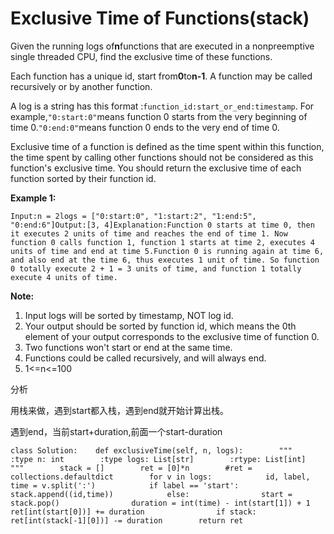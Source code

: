 # Exclusive Time of Functions\(stack\)

Given the running logs of**n**functions that are executed in a nonpreemptive single threaded CPU, find the exclusive time of these functions.

Each function has a unique id, start from**0**to**n-1**. A function may be called recursively or by another function.

A log is a string has this format :`function_id:start_or_end:timestamp`. For example,`"0:start:0"`means function 0 starts from the very beginning of time 0.`"0:end:0"`means function 0 ends to the very end of time 0.

Exclusive time of a function is defined as the time spent within this function, the time spent by calling other functions should not be considered as this function's exclusive time. You should return the exclusive time of each function sorted by their function id.

**Example 1:**

```text
Input:n = 2logs = ["0:start:0", "1:start:2", "1:end:5", "0:end:6"]Output:[3, 4]Explanation:Function 0 starts at time 0, then it executes 2 units of time and reaches the end of time 1. Now function 0 calls function 1, function 1 starts at time 2, executes 4 units of time and end at time 5.Function 0 is running again at time 6, and also end at the time 6, thus executes 1 unit of time. So function 0 totally execute 2 + 1 = 3 units of time, and function 1 totally execute 4 units of time.
```

**Note:**

1. Input logs will be sorted by timestamp, NOT log id.
2. Your output should be sorted by function id, which means the 0th element of your output corresponds to the exclusive time of function 0.
3. Two functions won't start or end at the same time.
4. Functions could be called recursively, and will always end.
5. 1&lt;=n&lt;=100

分析

用栈来做，遇到start都入栈，遇到end就开始计算出栈。

遇到end，当前start+duration,前面一个start-duration

```text
class Solution:    def exclusiveTime(self, n, logs):        """        :type n: int        :type logs: List[str]        :rtype: List[int]        """        stack = []        ret = [0]*n        #ret = collections.defaultdict        for v in logs:            id, label, time = v.split(':')            if label == 'start':                stack.append((id,time))            else:                start = stack.pop()                duration = int(time) - int(start[1]) + 1                ret[int(start[0])] += duration                if stack:                    ret[int(stack[-1][0])] -= duration        return ret
```

